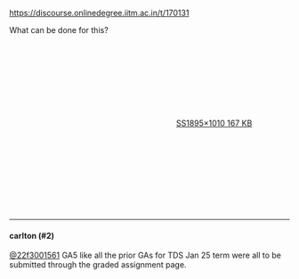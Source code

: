 https://discourse.onlinedegree.iitm.ac.in/t/170131

What can be done for this?<br/>
<div class="lightbox-wrapper"><a class="lightbox" data-download-href="/uploads/short-url/cdvRLJCdsJ6VyekmwnffD293coY.png?dl=1" href="https://europe1.discourse-cdn.com/flex013/uploads/iitm/original/3X/5/5/55a128c9bfe559f473f6bbefc14cd659cb0f36b4.png" rel="noopener nofollow ugc" title="SS"><div class="meta"><svg aria-hidden="true" class="fa d-icon d-icon-far-image svg-icon"><use href="#far-image"></use></svg><span class="filename">SS</span><span class="informations">1895×1010 167 KB</span><svg aria-hidden="true" class="fa d-icon d-icon-discourse-expand svg-icon"><use href="#discourse-expand"></use></svg></div></a></div></p><hr>

<h4>carlton (#2)</h4>
<p><a class="mention" href="/u/22f3001561">@22f3001561</a> GA5 like all the prior GAs for TDS Jan 25 term were all to be submitted through the graded assignment page.